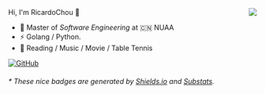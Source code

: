 <img align="right" src="https://github-readme-stats.vercel.app/api?username=RicardoChou&show_icons=true&icon_color=CE1D2D&text_color=718096&bg_color=ffffff&hide_title=true" />
Hi, I'm RicardoChou 👋


- 🍻 Master of _Software Engineering_ at 🇨🇳 NUAA
- ⚡ Golang / Python.
- 🏃 Reading / Music / Movie / Table Tennis 

[![GitHub](https://img.shields.io/badge/dynamic/json?logo=github&label=GitHub&labelColor=495867&color=495867&query=%24.data.totalSubs&url=https%3A%2F%2Fapi.spencerwoo.com%2Fsubstats%2F%3Fsource%3Dgithub%26queryKey%3Dhayschan&style=flat-square)](https://github.com/RicardoChou)


<h6>* These nice badges are generated by <a href="https://shields.io/">Shields.io</a> and <a href="https://github.com/spencerwooo/Substats">Substats</a>.</h6>
